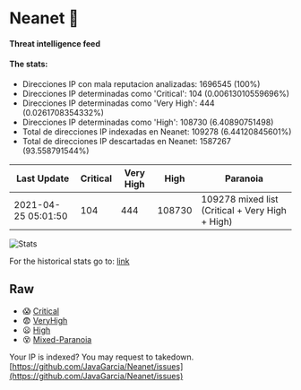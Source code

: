 # Neanet :hocho:
#### Threat intelligence feed
#### The stats:

- Direcciones IP con mala reputacion analizadas: 1696545 (100%)
- Direcciones IP determinadas como 'Critical':  104 (0.00613010559696%)
- Direcciones IP determinadas como 'Very High':  444 (0.0261708354332%)
- Direcciones IP determinadas como 'High':  108730 (6.40890751498)
- Total de direcciones IP indexadas en Neanet:  109278 (6.44120845601%)
- Total de direcciones IP descartadas en Neanet:  1587267 (93.558791544%)

| Last Update | Critical | Very High | High | Paranoia |
| --- | --- | --- | --- | --- |
| 2021-04-25 05:01:50 | 104 | 444 | 108730 | 109278 mixed list (Critical + Very High + High)|

![Stats](https://docs.google.com/spreadsheets/d/e/2PACX-1vSnaNMIXVabIpDJjufMlzH7poXnshF3mgd8Is1g9ytUEzVsP5my4Trn8f-xkoLLQ38xpL3HtmUexLo6/pubchart?oid=501124687&format=image)

For the historical stats go to: [link](/stats.csv)
## Raw
- :scream: [Critical](https://raw.githubusercontent.com/JavaGarcia/Neanet/master/blacklists/neanet_critical.txt)
- :fearful: [VeryHigh](https://raw.githubusercontent.com/JavaGarcia/Neanet/master/blacklists/neanet_veryHigh.txtt)
- :frowning: [High](https://raw.githubusercontent.com/JavaGarcia/Neanet/master/blacklists/neanet_high.txt)
- :dizzy_face: [Mixed-Paranoia](https://raw.githubusercontent.com/JavaGarcia/Neanet/master/blacklists/neanet_all.txt)


Your IP is indexed? You may request to takedown. [https://github.com/JavaGarcia/Neanet/issues](https://github.com/JavaGarcia/Neanet/issues)














































































































































































































































































































































































































































































































































































































































































































































































































































































































































































































































































































































































































































































































































































































































































































































































































































































































































































































































































































































































































































































































































































































































































































































































































































































































































































































































































































































































































































































































































































































































































































































































































































































































































































































































































































































































































































































































































































































































































































































































































































































































































































































































































































































































































































































































































































































































































































































































































































































































































































































































































































































































































































































































































































































































































































































































































































































































































































































































































































































































































































































